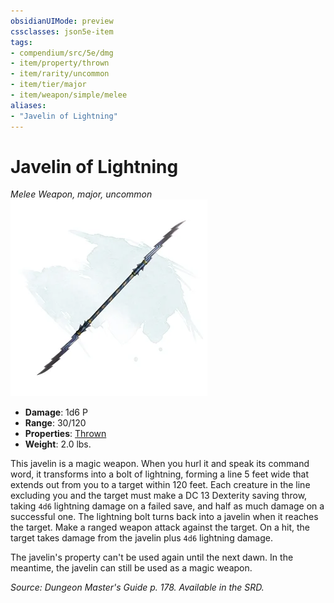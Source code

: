 ```yaml
---
obsidianUIMode: preview
cssclasses: json5e-item
tags:
- compendium/src/5e/dmg
- item/property/thrown
- item/rarity/uncommon
- item/tier/major
- item/weapon/simple/melee
aliases: 
- "Javelin of Lightning"
---
```

# Javelin of Lightning
*Melee Weapon, major, uncommon*  
![](https://raw.githubusercontent.com/5etools-mirror-2/5etools-img/main/items/DMG/Javelin%20of%20Lightning.webp#right)  

- **Damage**: 1d6 P
- **Range**: 30/120
- **Properties**: [Thrown](/3-Mechanics/CLI/rules/item-properties.md#Thrown)
- **Weight**: 2.0 lbs.

This javelin is a magic weapon. When you hurl it and speak its command word, it transforms into a bolt of lightning, forming a line 5 feet wide that extends out from you to a target within 120 feet. Each creature in the line excluding you and the target must make a DC 13 Dexterity saving throw, taking `4d6` lightning damage on a failed save, and half as much damage on a successful one. The lightning bolt turns back into a javelin when it reaches the target. Make a ranged weapon attack against the target. On a hit, the target takes damage from the javelin plus `4d6` lightning damage.

The javelin's property can't be used again until the next dawn. In the meantime, the javelin can still be used as a magic weapon.

*Source: Dungeon Master's Guide p. 178. Available in the SRD.*